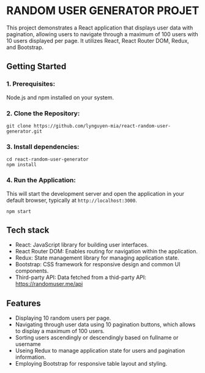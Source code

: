 # RANDOM USER GENERATOR PROJET

This project demonstrates a React application that displays user data with pagination, allowing users to navigate through a maximum of 100 users with 10 users displayed per page. It utilizes React, React Router DOM, Redux, and Bootstrap.

## Getting Started

### 1. Prerequisites:
Node.js and npm installed on your system.

### 2. Clone the Repository:
```
git clone https://github.com/lynguyen-mia/react-random-user-generator.git
```
### 3. Install dependencies:
```
cd react-random-user-generator
npm install
```
### 4. Run the Application:
This will start the development server and open the application in your default browser, typically at `http://localhost:3000`.
```
npm start
```

## Tech stack
- React: JavaScript library for building user interfaces.
- React Router DOM: Enables routing for navigation within the application.
- Redux: State management library for managing application state.
- Bootstrap: CSS framework for responsive design and common UI components.
- Third-party API: Data fetched from a thid-party API: https://randomuser.me/api

## Features
- Displaying 10 random users per page.
- Navigating through user data using 10 pagination buttons, which allows to display a maximum of 100 users.
- Sorting users ascendingly or descendingly based on fullname or username
- Useing Redux to manage application state for users and pagination information.
- Employing Bootstrap for responsive table layout and styling.

